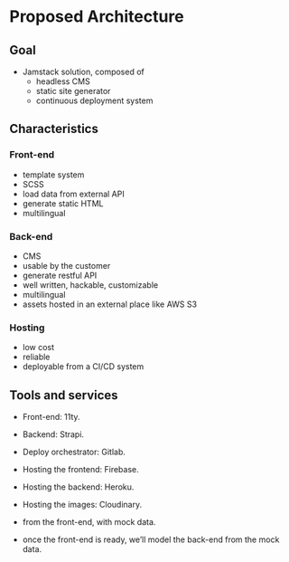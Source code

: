 # Proposed Architecture

## Goal
- Jamstack solution, composed of
  - headless CMS
  - static site generator
  - continuous deployment system

## Characteristics
### Front-end

- template system
- SCSS
- load data from external API
- generate static HTML
- multilingual

### Back-end
- CMS
- usable by the customer
- generate restful API
- well written, hackable, customizable
- multilingual
- assets hosted in an external place like AWS S3

### Hosting
- low cost
- reliable
- deployable from a CI/CD system

## Tools and services
- Front-end: 11ty.
- Backend: Strapi.
- Deploy orchestrator: Gitlab.
- Hosting the frontend: Firebase.
- Hosting the backend: Heroku.
- Hosting the images: Cloudinary.

- from the front-end, with mock data.
- once the front-end is ready, we’ll model the back-end from the mock data.
